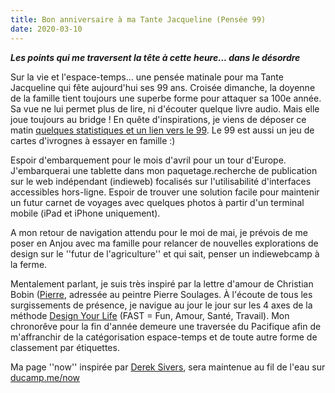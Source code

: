 ```yaml
---
title: Bon anniversaire à ma Tante Jacqueline (Pensée 99)
date: 2020-03-10
---
```


***Les points qui me traversent la tête à cette heure... dans le désordre***

Sur la vie et l'espace-temps... une pensée matinale pour ma Tante Jacqueline qui fête aujourd'hui ses 99 ans. Croisée dimanche, la doyenne de la famille tient toujours une superbe forme pour attaquer sa 100e année. Sa vue ne lui permet plus de lire, ni d'écouter quelque livre audio. Mais elle joue toujours au bridge ! En quête d'inspirations, je viens de déposer ce matin [quelques statistiques et un lien vers le 99](https://ducamp.me/2020-070). Le 99 est aussi un jeu de cartes d'ivrognes à essayer en famille :) 

Espoir d'embarquement pour le mois d'avril pour un tour d'Europe. J'embarquerai une tablette dans mon paquetage.recherche de publication sur le web indépendant (indieweb) focalisés sur l'utilisabilité d'interfaces accessibles hors-ligne. Espoir de trouver une solution facile pour maintenir un futur carnet de voyages avec quelques photos à partir d'un terminal mobile (iPad et iPhone uniquement). 

A mon retour de navigation attendu pour le moi de mai, je prévois de me poser en Anjou avec ma famille pour relancer de nouvelles explorations de design sur le ''futur de l'agriculture'' et qui sait, penser un indiewebcamp à la ferme. 

Mentalement parlant, je suis très inspiré par la lettre d'amour de Christian Bobin ([Pierre,](https://www.babelio.com/livres/Bobin-Pierre/1157433) adressée au peintre Pierre Soulages. À l'écoute de tous les surgissements de présence, je navigue au jour le jour sur les 4 axes de la méthode [Design Your Life](https://ducamp.me/DYL) (FAST = Fun, Amour, Santé, Travail). Mon chronorêve pour la fin d'année demeure une traversée du Pacifique afin de m'affranchir de la catégorisation espace-temps et de toute autre forme de classement par étiquettes.

Ma page ''now'' inspirée par [Derek Sivers](https://ducamp.me/maintenant), sera maintenue au fil de l'eau sur [ducamp.me/now](https://ducamp.me/now)




